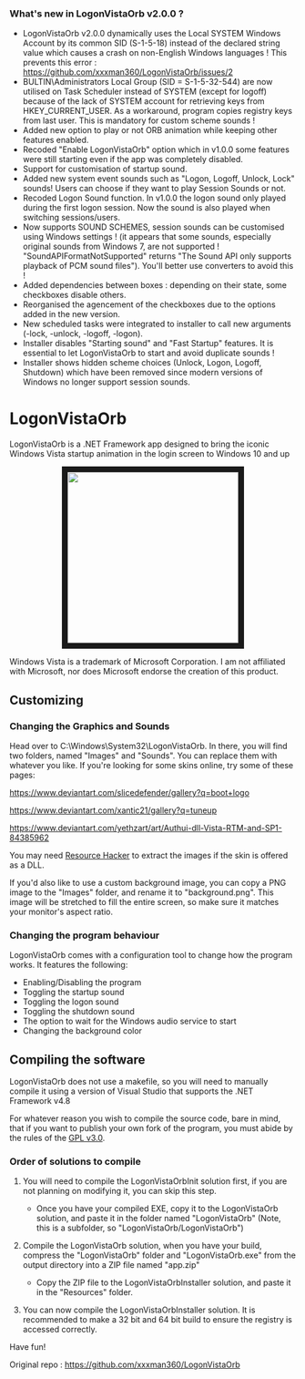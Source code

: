 ### What's new in LogonVistaOrb v2.0.0 ?

- LogonVistaOrb v2.0.0 dynamically uses the Local SYSTEM Windows Account by its common SID (S-1-5-18) instead of the declared string value which causes a crash on non-English Windows languages ! This prevents this error : https://github.com/xxxman360/LogonVistaOrb/issues/2
- BULTIN\Administrators Local Group (SID = S-1-5-32-544) are now utilised on Task Scheduler instead of SYSTEM (except for logoff) because of the lack of SYSTEM account for retrieving keys from HKEY_CURRENT_USER. As a workaround, program copies registry keys from last user. This is mandatory for custom scheme sounds !
- Added new option to play or not ORB animation while keeping other features enabled.
- Recoded "Enable LogonVistaOrb" option which in v1.0.0 some features were still starting even if the app was completely disabled.
- Support for customisation of startup sound.
- Added new system event sounds such as "Logon, Logoff, Unlock, Lock" sounds! Users can choose if they want to play Session Sounds or not.
- Recoded Logon Sound function. In v1.0.0 the logon sound only played during the first logon session. Now the sound is also played when switching sessions/users.
- Now supports SOUND SCHEMES, session sounds can be customised using Windows settings ! (it appears that some sounds, especially original sounds from Windows 7, are not supported ! "SoundAPIFormatNotSupported" returns "The Sound API only supports playback of PCM sound files"). You'll better use converters to avoid this !
- Added dependencies between boxes : depending on their state, some checkboxes disable others.
- Reorganised the agencement of the checkboxes due to the options added in the new version.
- New scheduled tasks were integrated to installer to call new arguments (-lock, -unlock, -logoff, -logon).
- Installer disables "Starting sound" and  "Fast Startup" features. It is essential to let LogonVistaOrb to start and avoid duplicate sounds !
- Installer shows hidden scheme choices (Unlock, Logon, Logoff, Shutdown) which have been removed since modern versions of Windows no longer support session sounds.


# LogonVistaOrb

LogonVistaOrb is a .NET Framework app designed to bring the iconic Windows Vista startup animation in the login screen to Windows 10 and up

<p align="center">
<img src="https://i.imgur.com/wTzRBD2.png" height=300 border="10"/>
</p>
Windows Vista is a trademark of Microsoft Corporation. I am not affiliated with Microsoft, nor does Microsoft endorse the creation of this product.

## Customizing

### Changing the Graphics and Sounds
Head over to C:\Windows\System32\LogonVistaOrb. In there, you will find two folders, named "Images" and "Sounds". You can replace them with whatever you like. If you're looking for some skins online, try some of these pages:

https://www.deviantart.com/slicedefender/gallery?q=boot+logo

https://www.deviantart.com/xantic21/gallery?q=tuneup

https://www.deviantart.com/yethzart/art/Authui-dll-Vista-RTM-and-SP1-84385962

You may need [Resource Hacker](https://www.angusj.com/resourcehacker/#download) to extract the images if the skin is offered as a DLL.

If you'd also like to use a custom background image, you can copy a PNG image to the "Images" folder, and rename it to "background.png". This image will be stretched to fill the entire screen, so make sure it matches your monitor's aspect ratio.

### Changing the program behaviour
LogonVistaOrb comes with a configuration tool to change how the program works. It features the following:
- Enabling/Disabling the program
- Toggling the startup sound
- Toggling the logon sound
- Toggling the shutdown sound
- The option to wait for the Windows audio service to start
- Changing the background color

## Compiling the software
LogonVistaOrb does not use a makefile, so you will need to manually compile it using a version of Visual Studio that supports the .NET Framework v4.8

For whatever reason you wish to compile the source code, bare in mind, that if you want to publish your own fork of the program, you must abide by the rules of the [GPL v3.0](https://github.com/xxxman360/LogonVistaOrb/blob/main/LICENSE).

### Order of solutions to compile
1. You will need to compile the LogonVistaOrbInit solution first, if you are not planning on modifying it, you can skip this step. 
    - Once you have your compiled EXE, copy it to the LogonVistaOrb solution, and paste it in the folder named "LogonVistaOrb" (Note, this is a subfolder, so "LogonVistaOrb/LogonVistaOrb")

2. Compile the LogonVistaOrb solution, when you have your build, compress the "LogonVistaOrb" folder and "LogonVistaOrb.exe" from the output directory into a ZIP file named "app.zip"
    - Copy the ZIP file to the LogonVistaOrbInstaller solution, and paste it in the "Resources" folder.

3. You can now compile the LogonVistaOrbInstaller solution. It is recommended to make a 32 bit and 64 bit build to ensure the registry is accessed correctly. 

Have fun!


Original repo : https://github.com/xxxman360/LogonVistaOrb
